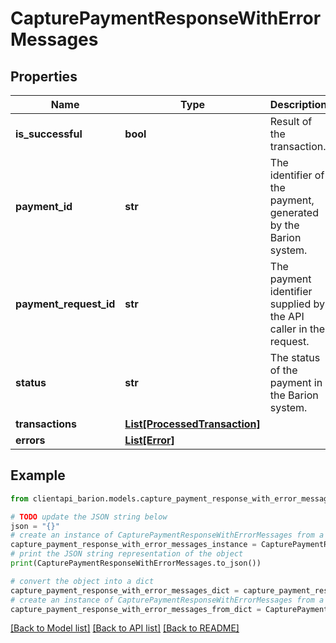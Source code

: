 # CapturePaymentResponseWithErrorMessages


## Properties

Name | Type | Description | Notes
------------ | ------------- | ------------- | -------------
**is_successful** | **bool** | Result of the transaction. | 
**payment_id** | **str** | The identifier of the payment, generated by the Barion system. | 
**payment_request_id** | **str** | The payment identifier supplied by the API caller in the request. | 
**status** | **str** | The status of the payment in the Barion system. | 
**transactions** | [**List[ProcessedTransaction]**](ProcessedTransaction.md) |  | 
**errors** | [**List[Error]**](Error.md) |  | [optional] 

## Example

```python
from clientapi_barion.models.capture_payment_response_with_error_messages import CapturePaymentResponseWithErrorMessages

# TODO update the JSON string below
json = "{}"
# create an instance of CapturePaymentResponseWithErrorMessages from a JSON string
capture_payment_response_with_error_messages_instance = CapturePaymentResponseWithErrorMessages.from_json(json)
# print the JSON string representation of the object
print(CapturePaymentResponseWithErrorMessages.to_json())

# convert the object into a dict
capture_payment_response_with_error_messages_dict = capture_payment_response_with_error_messages_instance.to_dict()
# create an instance of CapturePaymentResponseWithErrorMessages from a dict
capture_payment_response_with_error_messages_from_dict = CapturePaymentResponseWithErrorMessages.from_dict(capture_payment_response_with_error_messages_dict)
```
[[Back to Model list]](../README.md#documentation-for-models) [[Back to API list]](../README.md#documentation-for-api-endpoints) [[Back to README]](../README.md)


